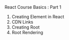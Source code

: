 React Course Basics : Part 1
1) Creating Element in React
2) CDN Links
3) Creating Root
4) Root Rendering

